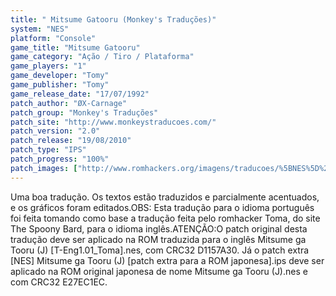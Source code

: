 ```yaml
---
title: " Mitsume Gatooru (Monkey's Traduções)"
system: "NES"
platform: "Console"
game_title: "Mitsume Gatooru"
game_category: "Ação / Tiro / Plataforma"
game_players: "1"
game_developer: "Tomy"
game_publisher: "Tomy"
game_release_date: "17/07/1992"
patch_author: "ØX-Carnage"
patch_group: "Monkey's Traduções"
patch_site: "http://www.monkeystraducoes.com/"
patch_version: "2.0"
patch_release: "19/08/2010"
patch_type: "IPS"
patch_progress: "100%"
patch_images: ["http://www.romhackers.org/imagens/traducoes/%5BNES%5D%20Mitsume%20ga%20Tooru%20-%20Monkey's%20Tradu%C3%A7%C3%B5es%20-%201.png","http://www.romhackers.org/imagens/traducoes/%5BNES%5D%20Mitsume%20ga%20Tooru%20-%20Monkey's%20Tradu%C3%A7%C3%B5es%20-%202.png","http://www.romhackers.org/imagens/traducoes/%5BNES%5D%20Mitsume%20ga%20Tooru%20-%20Monkey's%20Tradu%C3%A7%C3%B5es%20-%203.png"]
---
```

Uma boa tradução. Os textos estão traduzidos e parcialmente acentuados, e os gráficos foram editados.OBS: Esta tradução para o idioma português foi feita tomando como base a tradução feita pelo romhacker Toma, do site The Spoony Bard, para o idioma inglês.ATENÇÃO:O patch original desta tradução deve ser aplicado na ROM traduzida para o inglês Mitsume ga Tooru (J) [T-Eng1.01_Toma].nes, com CRC32 D1157A30. Já o patch extra [NES] Mitsume ga Tooru (J) [patch extra para a ROM japonesa].ips deve ser aplicado na ROM original japonesa de nome Mitsume ga Tooru (J).nes e com CRC32 E27EC1EC.